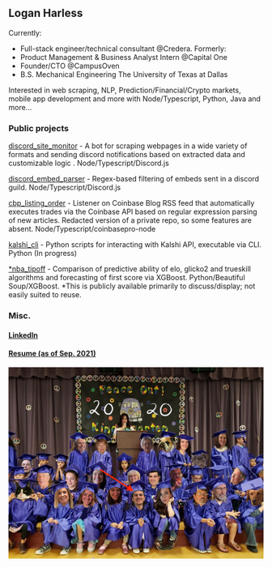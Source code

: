 ## Logan Harless
Currently: 
- Full-stack engineer/technical consultant @Credera.
Formerly: 
- Product Management & Business Analyst Intern @Capital One
- Founder/CTO @CampusOven
- B.S. Mechanical Engineering The University of Texas at Dallas

Interested in web scraping, NLP, Prediction/Financial/Crypto markets, mobile app development and more with
Node/Typescript, Python, Java and more...

### Public projects
[discord_site_monitor](https://github.com/EllAchE/discord_site_monitor) - A bot for scraping webpages in a wide variety
of formats and sending discord notifications based on extracted data and customizable logic . Node/Typescript/Discord.js

[discord_embed_parser](https://github.com/EllAchE/discord_embed_parser) - Regex-based filtering of embeds
sent in a discord guild. Node/Typescript/Discord.js

[cbp_listing_order](https://github.com/EllAchE/cbp_listing_order) - Listener on Coinbase Blog RSS feed that automatically
executes trades via the Coinbase API based on regular expression parsing of new articles.
Redacted version of a private repo, so some features are absent. Node/Typescript/coinbasepro-node

[kalshi_cli](https://github.com/EllAchE/kalshi_cli) - Python scripts for interacting with Kalshi API, executable
via CLI. Python (In progress)

[*nba_tipoff](https://github.com/EllAchE/nba-tipoff-scraper) - Comparison of predictive ability of elo, glicko2 and
trueskill algorithms and forecasting of first score via XGBoost. Python/Beautiful Soup/XGBoost.
*This is publicly available primarily to discuss/display; not easily suited to reuse.

### Misc.

#### [LinkedIn](https://www.linkedin.com/in/logan-harless/)
#### [Resume (as of Sep. 2021)](./LH_resume_Sep2021_no_pii.pdf)

![alt text](./grad.jpg)